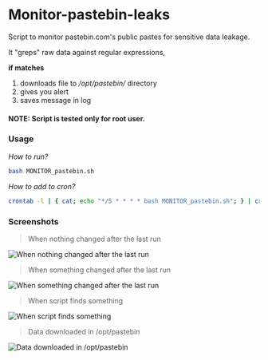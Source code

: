 # Monitor-pastebin-leaks
Script to monitor pastebin.com's public pastes for sensitive data leakage.

It "greps" raw data against regular expressions,

**if matches**
1. downloads file to */opt/pastebin/* directory
2. gives you alert
3. saves message in log

#### NOTE: Script is tested only for root user.

### Usage
_How to run?_
```bash
bash MONITOR_pastebin.sh
```
_How to add to cron?_
```bash
crontab -l | { cat; echo "*/5 * * * * bash MONITOR_pastebin.sh"; } | crontab -
```

### Screenshots
> When nothing changed after the last run

![When nothing changed after the last run](https://i.imgur.com/PskxChx.png)

> When something changed after the last run

![When something changed after the last run](https://i.imgur.com/8c3EIGP.png)

> When script finds something

![When script finds something](https://i.imgur.com/8jr6IHL.png)

> Data downloaded in /opt/pastebin

![Data downloaded in /opt/pastebin](https://i.imgur.com/pfhusMP.png)
